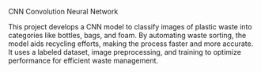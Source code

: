 CNN Convolution Neural Network

This project develops a CNN model to classify images of plastic waste into categories like bottles, bags, and foam. By automating waste sorting, the model aids recycling efforts, making the process faster and more accurate. It uses a labeled dataset, image preprocessing, and training to optimize performance for efficient waste management.
